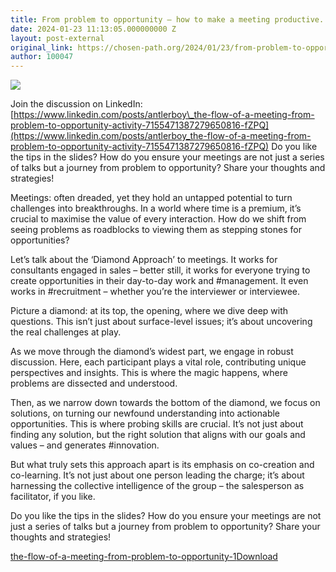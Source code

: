 ```yaml
---
title: From problem to opportunity – how to make a meeting productive.
date: 2024-01-23 11:13:05.000000000 Z
layout: post-external
original_link: https://chosen-path.org/2024/01/23/from-problem-to-opportunity-how-to-make-a-meeting-productive/
author: 100047
---
```


![](https://chosenpath.files.wordpress.com/2024/01/dallc2b7e-2024-01-23-08.11.58-create-a-highly-stylised-and-abstract-image-that-captures-the-essence-of-a-transformative-meeting-process.-the-image-should-visua.png?w=1024)

Join the discussion on LinkedIn: [https://www.linkedin.com/posts/antlerboy\_the-flow-of-a-meeting-from-problem-to-opportunity-activity-7155471387279650816-fZPQ](https://www.linkedin.com/posts/antlerboy_the-flow-of-a-meeting-from-problem-to-opportunity-activity-7155471387279650816-fZPQ) Do you like the tips in the slides? How do you ensure your meetings are not just a series of talks but a journey from problem to opportunity? Share your thoughts and strategies!

Meetings: often dreaded, yet they hold an untapped potential to turn challenges into breakthroughs. In a world where time is a premium, it’s crucial to maximise the value of every interaction. How do we shift from seeing problems as roadblocks to viewing them as stepping stones for opportunities?

Let’s talk about the ‘Diamond Approach’ to meetings. It works for consultants engaged in sales – better still, it works for everyone trying to create opportunities in their day-to-day work and #management. It even works in #recruitment – whether you’re the interviewer or interviewee.

Picture a diamond: at its top, the opening, where we dive deep with questions. This isn’t just about surface-level issues; it’s about uncovering the real challenges at play. 

As we move through the diamond’s widest part, we engage in robust discussion. Here, each participant plays a vital role, contributing unique perspectives and insights. This is where the magic happens, where problems are dissected and understood.

Then, as we narrow down towards the bottom of the diamond, we focus on solutions, on turning our newfound understanding into actionable opportunities. This is where probing skills are crucial. It’s not just about finding any solution, but the right solution that aligns with our goals and values – and generates #innovation.

But what truly sets this approach apart is its emphasis on co-creation and co-learning. It’s not just about one person leading the charge; it’s about harnessing the collective intelligence of the group – the salesperson as facilitator, if you like.

Do you like the tips in the slides? How do you ensure your meetings are not just a series of talks but a journey from problem to opportunity? Share your thoughts and strategies!

[the-flow-of-a-meeting-from-problem-to-opportunity-1](https://chosenpath.files.wordpress.com/2024/01/the-flow-of-a-meeting-from-problem-to-opportunity-1.pdf)[Download](https://chosenpath.files.wordpress.com/2024/01/the-flow-of-a-meeting-from-problem-to-opportunity-1.pdf)
